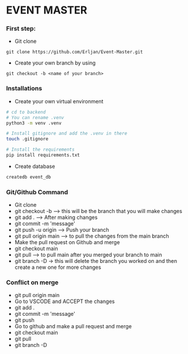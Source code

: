 # EVENT MASTER

### First step:
- Git clone
```
git clone https://github.com/Erljan/Event-Master.git
```

- Create your own branch by using 
```
git checkout -b <name of your branch>
```

### Installations
- Create your own virtual environment
```bash
# cd to backend
# You can rename .venv
python3 -m venv .venv

# Install gitignore and add the .venv in there
touch .gitignore

# Install the requirements
pip install requirements.txt
```
- Create database
```bash
createdb event_db
```

### Git/Github Command
- Git clone
- git checkout -b <name of new branch>   --> this will be the branch that you will make changes
- git add .  --> After making changes
- git commit -m 'message'
- git push -u origin <name of new branch>  --> Push your branch
- git pull origin main   --> to pull the changes from the main branch
- Make the pull request on Github and merge
- git checkout main
- git pull  --> to pull main after you merged your branch to main
- git branch -D <name of new branch>  -> this will delete the branch you worked on and then create a new one for more changes

### Conflict on merge 
- git pull origin main
- Go to VSCODE and ACCEPT the changes
- git add .
- git commit -m 'message'
- git push
- Go to github and make a pull request and merge
- git checkout main
- git pull
- git branch -D <name of new branch>